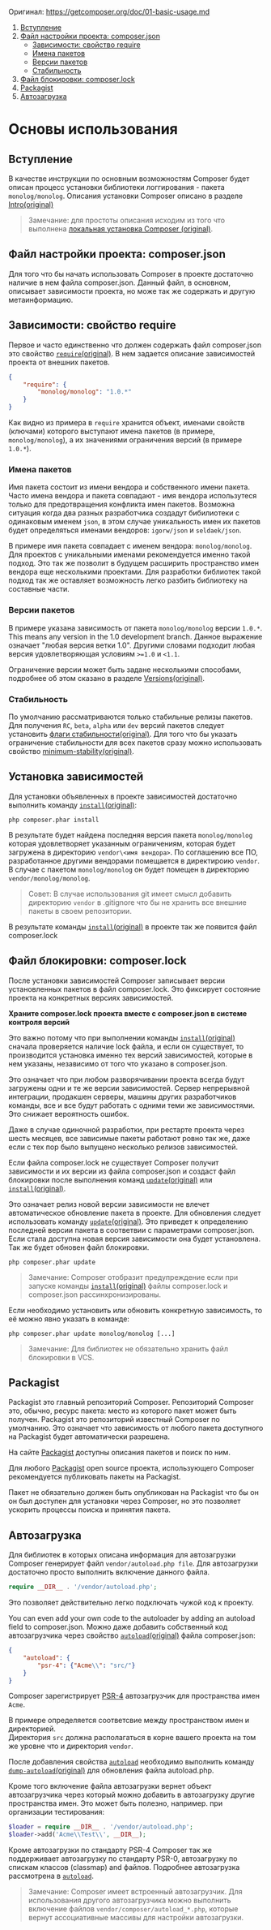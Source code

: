 Оригинал: https://getcomposer.org/doc/01-basic-usage.md

1. [Вступление](#Вступление)
2. [Файл настройки проекта: composer.json](#Файл-настройки-проекта-composerjson)
    * [Зависимости: свойство require](#Зависимости-свойство-require)
    * [Имена пакетов](#Имена-пакетов)
    * [Версии пакетов](#Версии-пакетов)
    * [Стабильность](#Стабильность)
3. [Файл блокировки: composer.lock](#Файл-блокировки-composerlock)
4. [Packagist](#Packagist)
5. [Автозагрузка](#Автозагрузка)

# Основы использования

## Вступление

В качестве инструкции по основным возможностям Composer будет описан процесс установки библиотеки логгирования - пакета `monolog/monolog`. 
Описания установки Composer описано в разделе [Intro(original)](https://getcomposer.org/doc/00-intro.md)
>Замечание: для простоты описания исходим из того что выполнена [локальная установка Composer (original)](https://getcomposer.org/doc/00-intro.md#locally).

## Файл настройки проекта: composer.json

Для того что бы начать использовать Composer в проекте достаточно наличие в нем файла composer.json. Данный файл, в основном, описывает зависимости проекта, но може так же содержать и другую метаинформацию.

## Зависимости: свойство require 

Первое и часто единственно что должен содержать файл composer.json это свойство [`require`(original)](https://getcomposer.org/doc/04-schema.md#require). В нем задается описание зависимостей проекта от внешних пакетов.
```json
{
    "require": {
        "monolog/monolog": "1.0.*"
    }
}
```
Как видно из примера в `require` хранится объект, именами свойств (ключами) которого выступают имена пакетов (в примере, `monolog/monolog`), а их значениями ограничения версий (в примере `1.0.*`). 

### Имена пакетов

Имя пакета состоит из имени вендора и собственного имени пакета. Часто имена вендора и пакета совпадают - имя вендора использутеся только для предотвращения конфликта имен пакетов. Возможна ситуация когда два разных разработчика создадут бибилиотеки с одинаковым именем `json`, в этом случае уникальность имен их пакетов будет определяться именами вендоров: `igorw/json` и `seldaek/json`. 

В примере имя пакета совпадает с именем вендора: `monolog/monolog`. Для проектов с уникальными именами рекомендуется именно такой подход. Это так же позволит в будущем расширить пространство имен вендора еще несколькими проектами. Для разработки библиотек такой подход так же оставляет возможность легко разбить библиотеку на составные части. 

### Версии пакетов

В примере указана зависимость от пакета `monolog/monolog` версии `1.0.*`. This means any version in the 1.0 development branch. Данное выражение означает "любая версия ветки 1.0". Другими словами подходит любая версия удовлетворяющая условиям `>=1.0` и `<1.1`.   

Ограничение версии может быть задане несколькими способами, подробнее об этом сказано в разделе [Versions(original)](https://getcomposer.org/doc/articles/versions.md). 

### Стабильность

По умолчанию рассматриваются только стабильные релизы пакетов.
Для получения `RC`, `beta`, `alpha` или `dev` версий пакетов следует установить [флаги стабильности(original)](https://getcomposer.org/doc/04-schema.md#package-links). 
Для того что бы указать ограничение стабильности для всех пакетов сразу можно использовать свойство [minimum-stability(original)](https://getcomposer.org/doc/04-schema.md#minimum-stability).  

## Установка зависимостей

Для установки объявленных в проекте зависимостей достаточно выполнить команду [`install`(original)](https://getcomposer.org/doc/03-cli.md#install): 
```
php composer.phar install
```
В результате будет найдена последняя версия пакета `monolog/monolog` которая удовлетворяет указанным ограничениям, которая будет загружена в директорию `vendor\<имя вендора>`. По соглашению все ПО, разработанное другими вендорами помещается в директироию `vendor`. В случае с пакетом `monolog/monolog` он будет помещен в директорию `vendor/monolog/monolog`.

>Совет: В случае использования git имеет смысл добавить директорию `vendor` в .gitignore что бы не хранить все внешние пакеты в своем репозитории.

В результате команды [`install`(original)](https://getcomposer.org/doc/03-cli.md#install) в проекте так же появится файл composer.lock 

## Файл блокировки: composer.lock

После установки зависимостей Composer записывает версии установленных пакетов в файл composer.lock. Это фиксирует состояние проекта на конкретных версиях зависимостей. 

**Храните composer.lock проекта вместе с composer.json в системе контроля версий**

Это важно потому что при выполнении команды [`install`(original)](https://getcomposer.org/doc/03-cli.md#install) сначала проверяется наличие lock файла, и если он существует, то производится установка именно тех версий зависимостей, которые в нем указаны, независимо от того что указано в composer.json. 

Это означает что при любом разворячивании проекта всегда будут загружены одни и те же версии зависимостей.
Сервер непрерывной интеграции, продакшен серверы, машины других разработчиков команды, все и все будут работать с одними теми же зависимостями. Это снижает вероятность ошибок. 

Даже в случае одиночной разработки, при рестарте проекта через шесть месяцев, все зависимые пакеты работают ровно так же, даже если с тех пор было выпущено несколько релизов зависимостей. 

Если файла composer.lock не существует Composer получит зависимости и их версии из файла composer.json и создаст файл блокировки после выполнения команд [`update`(original)](https://getcomposer.org/doc/03-cli.md#update)  или [`install`(original)](https://getcomposer.org/doc/03-cli.md#install).


Это означает релиз новой версии зависимости не влечет автоматическое обновление пакета в проекте. Для обновления следует использовать команду [`update`(original)](https://getcomposer.org/doc/03-cli.md#update). Это приведет к определению последней версии пакета в соответвии с параметрами composer.json. 
Если стала доступна новая версия зависимости она будет установлена. Так же будет обновен файл блокировки.  
```
php composer.phar update
```
> Замечание: Composer отобразит предупреждение если при запуске команды [`install`(original)](https://getcomposer.org/doc/03-cli.md#install) файлы composer.lock и composer.json рассинхронизированы.

Если необходимо установить или обновить конкретную зависимость, то её можно явно указать в команде:
```
php composer.phar update monolog/monolog [...]
```
> Замечание: Для библиотек не обязательно хранить файл блокировки в VCS.

## Packagist

Packagist это главный репозиторий Composer. Репозиторий Composer это, обычно, ресурс пакета: место из которого пакет может быть получен. Packagist это репозиторий известный Composer по умолчанию. Это означает что зависимость от любого пакета доступного на Packagist будет автоматически разрешена.

На сайте [Packagist](https://packagist.org/) доступны описания пакетов и поиск по ним.

Для любого [Packagist](https://packagist.org/) open source проекта, использующего Composer рекомендуется публиковать пакеты на Packagist. 

Пакет не обязательно должен быть опубликован на Packagist что бы он он был доступен для установки через Composer, но это позволяет ускорить процессы поиска и принятия пакета. 

## Автозагрузка

Для библиотек в которых описана информация для автозагрузки Composer  генерирует файл `vendor/autoload.php file`. 
Для автозагрузки достаточно просто выполнить включение данного файла.
```php
require __DIR__ . '/vendor/autoload.php';
```
Это позволяет действительно легко подключать чужой код к проекту. 

You can even add your own code to the autoloader by adding an autoload field to composer.json.
Можно даже добавить собственный код автозагрузчика через свойство [`autoload`(original)](https://getcomposer.org/doc/04-schema.md#autoload) файла composer.json: 
```json
{
    "autoload": {
        "psr-4": {"Acme\\": "src/"}
    }
}
```

Composer зарегистрирует [PSR-4](http://www.php-fig.org/psr/psr-4/) автозагрузчик для пространства имен `Acme`.

В примере определяется соответсвие между пространством имен и директорией.   
Директория `src` должна располагаться в корне вашего проекта на том же уровне что и директория `vendor`.

После добавления свойства [`autoload`](04-schema.md#autoload) необходимо выполнить команду [`dump-autoload`(original)](https://getcomposer.org/doc/03-cli.md#dump-autoload) для обновления файла autoload.php.

Кроме того включение файла автозагрузки вернет объект автозагрузчика через который можно добавить в автозагрузку другие пространства имен.
Это может быть полезно, например. при организации тестирования:
```php
$loader = require __DIR__ . '/vendor/autoload.php';
$loader->add('Acme\\Test\\', __DIR__);
```

Кроме автозагрузки по стандарту PSR-4 Composer так же поддерживает автозагрузку по стандарту PSR-0, автозагрузку по спискам классов (classmap) and файлов. Подробнее автозагрузка рассмотрена в [`autoload`](04-schema.md#autoload).

>Замечание: Composer имеет встроенный автозагрузчик. Для использования другого автозагрузчика можно выполнить включение файлов `vendor/composer/autoload_*.php`, которые вернут ассоциативные массивы для настройки автозагрузки.
